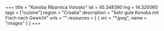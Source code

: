 +++
title = "Konoba Ribarnica Volosko"
lat = 45.348390
lng = 14.320060
tags = ["cuisine"]
region = "Croatia"
description = "Sehr gute Konoba mit Fisch nach Gewicht"
urls = ""
resources = [
    { src = "*.jpeg", name = "images" }
]
+++
